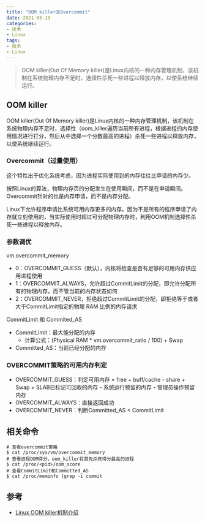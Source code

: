 ```yaml
---
title: "OOM killer及Overcommit"
date: 2021-05-19
categories:
- 技术
- Linux
tags:
- 技术
- Linux
---
```


> OOM killer(Out Of Memory killer)是Linux内核的一种内存管理机制，该机制在系统物理内存不足时，选择性杀死一些进程以释放内存，以使系统继续运行。
<!-- more -->

## OOM killer
OOM killer(Out Of Memory killer)是Linux内核的一种内存管理机制，该机制在系统物理内存不足时，选择性（oom_killer遍历当前所有进程，根据进程的内存使用情况进行打分，然后从中选择一个分数最高的进程）杀死一些进程以释放内存，以使系统继续运行。

### Overcommit（过量使用）
这个特性出于优化系统考虑，因为进程实际使用到的内存往往比申请的内存少。

按照Linux的算法，物理内存页的分配发生在使用瞬间，而不是在申请瞬间。Overcommit针对的也是内存申请，而不是内存分配。

Linux下允许程序申请比系统可用内存更多的内存。因为不是所有的程序申请了内存就立刻使用的，当实际使用时超过可分配物理内存时，利用OOM机制选择性杀死一些进程以释放内存。

### 参数调优
vm.overcommit_memory
* 0：OVERCOMMIT_GUESS（默认），内核将检查是否有足够的可用内存供应用进程使用
* 1：OVERCOMMIT_ALWAYS，允许超过CommitLimit的分配，即允许分配所有的物理内存，而不管当前的内存状态如何
* 2：OVERCOMMIT_NEVER，拒绝超过CommitLimit的分配，即拒绝等于或者大于CommitLimit指定的物理 RAM 比例的内存请求

CommitLimit 和 Commited_AS
* CommitLimit：最大能分配的内存
  * 计算公式：(Physical RAM * vm.overcommit_ratio / 100) + Swap
* Committed_AS：当前已经分配的内存

### OVERCOMMIT策略的可用内存判定
* OVERCOMMIT_GUESS：判定可用内存 = free + buff/cache - share + Swap + SLAB已标记可回收的内存 - 系统运行预留的内存 - 管理员操作预留内存
* OVERCOMMIT_ALWAYS：直接返回成功
* OVERCOMMIT_NEVER：判断Committed_AS < CommitLimit

## 相关命令
```shell
# 查看overcommit策略
$ cat /proc/sys/vm/overcommit_memory
# 查看进程OOM得分，oom_killer将首先杀死得分最高的进程
$ cat /proc/<pid>/oom_score
# 查看CommitLimit和Committed_AS
$ cat /proc/meminfo |grep -i commit
```

## 参考
* [Linux OOM killer机制介绍
](https://blog.csdn.net/run_for_belief/article/details/83446344)
